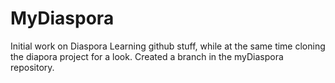 # MyDiaspora
Initial work on Diaspora 
Learning github stuff, while at the same time cloning the diapora project for a look.
Created a branch in the myDiaspora repository.
